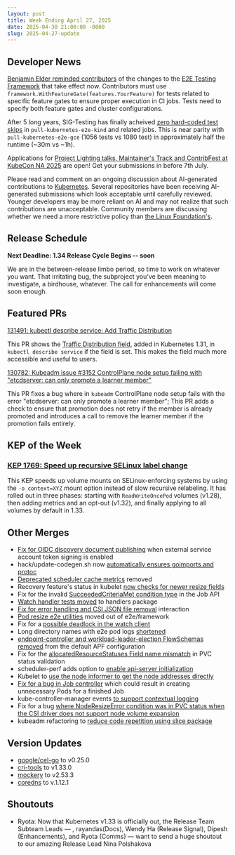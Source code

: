 ```yaml
---
layout: post
title: Week Ending April 27, 2025
date: 2025-04-30 21:00:00 -0000
slug: 2025-04-27-update
---
```


## Developer News

[Benjamin Elder reminded contributors](https://groups.google.com/a/kubernetes.io/g/dev/c/uVga86nJDuI) of the changes to the [E2E Testing Framework](https://github.com/kubernetes/kubernetes/pull/130908) that take effect now.  Contributors must use `framework.WithFeatureGate(features.YourFeature)` for tests related to specific feature gates to ensure proper execution in CI jobs. Tests need to specify both feature gates and cluster configurations.

After 5 long years, SIG-Testing has finally acheived [zero hard-coded test skips](https://github.com/kubernetes/test-infra/pull/34731) in `pull-kubernetes-e2e-kind` and related jobs. This is near parity with `pull-kubernetes-e2e-gce` (1056 tests vs 1080 test) in approximately half the runtime (~30m vs ~1h).

Applications for [Project Lighting talks, Maintainer's Track and ContribFest at KubeCon NA 2025](https://events.linuxfoundation.org/kubecon-cloudnativecon-north-america/features-add-ons/project-opportunities/) are open! Get your submissions in before 7th July.

Please read and comment on an ongoing discussion about AI-generated contributions to [Kubernetes](https://github.com/kubernetes/steering/issues/291). Several repositories have been receiving AI-generated submissions which look acceptable until carefully reviewed. Younger developers may be more reliant on AI and may not realize that such contributions are unacceptable. Community members are discussing whether we need a more restrictive policy than [the Linux Foundation's](https://www.linuxfoundation.org/legal/generative-ai).

## Release Schedule

**Next Deadline: 1.34 Release Cycle Begins -- soon**

We are in the between-release limbo period, so time to work on whatever you want.  That irritating bug, the subproject you've been meaning to investigate, a birdhouse, whatever.  The call for enhancements will come soon enough.

## Featured PRs

[131491: kubectl describe service: Add Traffic Distribution](https://github.com/kubernetes/kubernetes/pull/131491)

This PR shows the [Traffic Distribution field](https://kubernetes.io/docs/reference/networking/virtual-ips/#traffic-distribution), added in Kubernetes 1.31, in `kubectl describe service` if the field is set. This makes the field much more accessible and useful to users.

[130782: Kubeadm issue #3152 ControlPlane node setup failing with "etcdserver: can only promote a learner member"](https://github.com/kubernetes/kubernetes/pull/130782)

This PR fixes a bug where in `kubeadm` ControlPlane node setup fails with the error "etcdserver: can only promote a learner member"; This PR adds a check to ensure that promotion does not retry if the member is already promoted and introduces a call to remove the learner member if the promotion fails entirely.

## KEP of the Week
### [KEP 1769: Speed up recursive SELinux label change](https://github.com/kubernetes/enhancements/tree/master/keps/sig-storage/1710-selinux-relabeling)

This KEP speeds up volume mounts on SELinux-enforcing systems by using the `-o context=XYZ` mount option instead of slow recursive relabeling. It has rolled out in three phases: starting with `ReadWriteOncePod` volumes (v1.28), then adding metrics and an opt-out (v1.32), and finally applying to all volumes by default in 1.33.

## Other Merges

* [Fix for OIDC discovery document publishing](https://github.com/kubernetes/kubernetes/pull/131493) when external service account token signing is enabled
* hack/update-codegen.sh now [automatically ensures goimports and protoc](https://github.com/kubernetes/kubernetes/pull/131459)
* [Deprecated scheduler cache metrics](https://github.com/kubernetes/kubernetes/pull/131425) removed
* Recovery feature's status in kubelet [now checks for newer resize fields](https://github.com/kubernetes/kubernetes/pull/131418)
* Fix for the invalid [SucceededCriteriaMet condition type](https://github.com/kubernetes/kubernetes/pull/131333) in the Job API
* [Watch handler tests moved](https://github.com/kubernetes/kubernetes/pull/131323) to handlers package
* [Fix for error handling and CSI JSON file removal](https://github.com/kubernetes/kubernetes/pull/131311) interaction
* [Pod resize e2e utilities](https://github.com/kubernetes/kubernetes/pull/131267) moved out of e2e/framework
* Fix for a [possible deadlock in the watch client](https://github.com/kubernetes/kubernetes/pull/131266)
* Long directory names with e2e pod logs [shortened](https://github.com/kubernetes/kubernetes/pull/131217)
* [endpoint-controller and workload-leader-election FlowSchemas removed](https://github.com/kubernetes/kubernetes/pull/131215) from the default APF configuration
* Fix for the [allocatedResourceStatuses Field name mismatch](https://github.com/kubernetes/kubernetes/pull/131213) in PVC status validation
* scheduler-perf adds option to [enable api-server initialization](https://github.com/kubernetes/kubernetes/pull/131149)
* Kubelet to [use the node informer to get the node addresses directly](https://github.com/kubernetes/kubernetes/pull/130362)
* [Fix for a bug in Job controller](https://github.com/kubernetes/kubernetes/pull/130333) which could result in creating unnecessary Pods for a finished Job
* kube-controller-manager events [to support contextual logging](https://github.com/kubernetes/kubernetes/pull/128351)
* Fix for a bug [where NodeResizeError condition was in PVC status when the CSI driver does not support node volume expansion](https://github.com/kubernetes/kubernetes/pull/131495)
* kubeadm refactoring to [reduce code repetition using slice package](https://github.com/kubernetes/kubernetes/pull/131488)

## Version Updates

* [google/cel-go](https://github.com/kubernetes/kubernetes/pull/131444) to v0.25.0
* [cri-tools](https://github.com/kubernetes/kubernetes/pull/131406) to v1.33.0
* [mockery](https://github.com/kubernetes/kubernetes/pull/131242) to v2.53.3
* [coredns](https://github.com/kubernetes/kubernetes/pull/131151) to v.1.12.1

## Shoutouts

* Ryota: Now that Kubernetes v1.33 is officially out, the Release Team Subteam Leads — , rayandas(Docs), Wendy Ha (Release Signal), Dipesh (Enhancements), and Ryota (Comms) — want to send a huge shoutout to our amazing Release Lead Nina Polshakova
